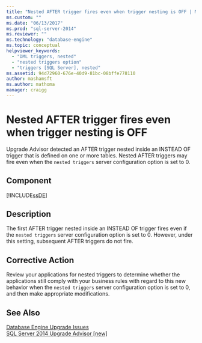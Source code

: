```yaml
---
title: "Nested AFTER trigger fires even when trigger nesting is OFF | Microsoft Docs"
ms.custom: ""
ms.date: "06/13/2017"
ms.prod: "sql-server-2014"
ms.reviewer: ""
ms.technology: "database-engine"
ms.topic: conceptual
helpviewer_keywords: 
  - "DML triggers, nested"
  - "nested triggers option"
  - "triggers [SQL Server], nested"
ms.assetid: 94d72960-676e-40d9-81bc-08bffe778110
author: mashamsft
ms.author: mathoma
manager: craigg
---
```

# Nested AFTER trigger fires even when trigger nesting is OFF
  Upgrade Advisor detected an AFTER trigger nested inside an INSTEAD OF trigger that is defined on one or more tables. Nested AFTER triggers may fire even when the `nested triggers` server configuration option is set to 0.  
  
## Component  
 [!INCLUDE[ssDE](../../includes/ssde-md.md)]  
  
## Description  
 The first AFTER trigger nested inside an INSTEAD OF trigger fires even if the `nested triggers` server configuration option is set to 0. However, under this setting, subsequent AFTER triggers do not fire.  
  
## Corrective Action  
 Review your applications for nested triggers to determine whether the applications still comply with your business rules with regard to this new behavior when the `nested triggers` server configuration option is set to 0, and then make appropriate modifications.  
  
## See Also  
 [Database Engine Upgrade Issues](../../../2014/sql-server/install/database-engine-upgrade-issues.md)   
 [SQL Server 2014 Upgrade Advisor &#91;new&#93;](sql-server-2014-upgrade-advisor.md)  
  
  
